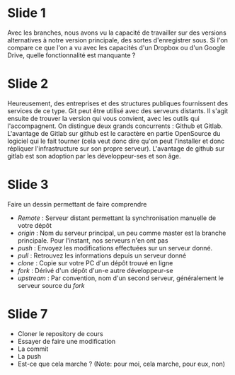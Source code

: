 # Slide 1

Avec les branches, nous avons vu la capacité de travailler sur des versions alternatives à notre version principale, des sortes d'enregistrer sous. Si l'on compare ce que l'on a vu avec les capacités d'un Dropbox ou d'un Google Drive, quelle fonctionnalité est manquante ?

# Slide 2

Heureusement, des entreprises et des structures publiques fournissent des services de ce type. Git peut être utilisé avec des serveurs distants. Il s'agit ensuite de trouver la version qui vous convient, avec les outils qui l'accompagnent. On distingue deux grands concurrents : Github et Gitlab. L'avantage de Gitlab sur github est le caractère en partie OpenSource du logiciel qui le fait tourner (cela veut donc dire qu'on peut l'installer et donc répliquer l'infrastructure sur son propre serveur). L'avantage de github sur gitlab est son adoption par les développeur-ses et son âge.

# Slide 3

Faire un dessin permettant de faire comprendre

- *Remote* : Serveur distant permettant la synchronisation manuelle de votre dépôt
- *origin* : Nom du serveur principal, un peu comme master est la branche principale. Pour l'instant, nos serveurs n'en ont pas
- *push* : Envoyez les modifications effectuées sur un serveur donné.
- *pull* : Retrouvez les informations depuis un serveur donné
- *clone* : Copie sur votre PC d'un dépôt trouvé en ligne
- *fork* : Dérivé d'un dépôt d'un-e autre développeur-se
- *upstream* : Par convention, nom d'un second serveur, généralement le serveur source du *fork*

# Slide 7

- Cloner le repository de cours
- Essayer de faire une modification
- La commit
- La push
- Est-ce que cela marche ? (Note: pour moi, cela marche, pour eux, non)
